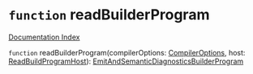# `function` readBuilderProgram

[Documentation Index](../README.md)

`function` readBuilderProgram(compilerOptions: [CompilerOptions](../interface.CompilerOptions/README.md), host: [ReadBuildProgramHost](../interface.ReadBuildProgramHost/README.md)): [EmitAndSemanticDiagnosticsBuilderProgram](../interface.EmitAndSemanticDiagnosticsBuilderProgram/README.md)